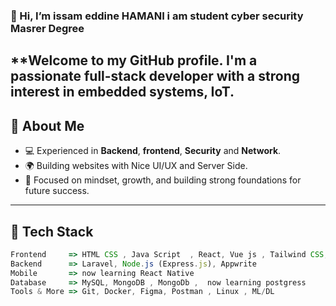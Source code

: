 

### 👋 Hi, I’m issam eddine HAMANI i am student cyber security Masrer Degree 

**Welcome to my GitHub profile. I'm a passionate full-stack developer with a strong interest in **embedded systems**, **IoT**.
---

## 🧠 About Me

- 💻 Experienced in **Backend**, **frontend**, **Security** and **Network**.
- 🌍 Building websites with Nice UI/UX and Server Side.
- 🎯 Focused on mindset, growth, and building strong foundations for future success.

---

## 🚀 Tech Stack

```ts
Frontend     => HTML CSS , Java Script  , React, Vue js , Tailwind CSS, GSAP, i18next  
Backend      => Laravel, Node.js (Express.js), Appwrite  
Mobile       => now learning React Native   
Database     => MySQL, MongoDB , MongoDb ,  now learning postgress 
Tools & More => Git, Docker, Figma, Postman , Linux , ML/DL 

